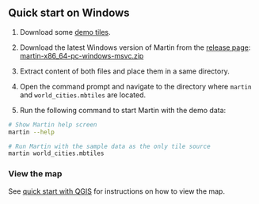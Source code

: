 ## Quick start on Windows

1. Download some [demo tiles](https://github.com/maplibre/martin/blob/main/tests/fixtures/mbtiles/world_cities.mbtiles).

2. Download the latest Windows version of Martin from
   the [release page](https://github.com/maplibre/martin/releases):  [martin-x86_64-pc-windows-msvc.zip](https://github.com/maplibre/martin/releases/latest/download/martin-x86_64-pc-windows-msvc.zip)

3. Extract content of both files and place them in a same directory.

4. Open the command prompt and navigate to the directory where `martin` and `world_cities.mbtiles` are located.

5. Run the following command to start Martin with the demo data:

```bash
# Show Martin help screen
martin --help

# Run Martin with the sample data as the only tile source
martin world_cities.mbtiles
```

### View the map

See [quick start with QGIS](quick-start-qgis.md) for instructions on how to view the map.
